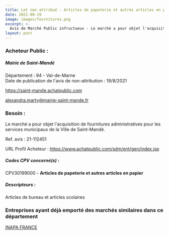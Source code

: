 ```yaml
---
title: Lot non attribué - Articles de papeterie et autres articles en papier
date: 2021-08-19
image: images/fournitures.png
excerpt: >-
  Avis de Marché Public infructueux - Le marché a pour objet l'acquisition de fournitures administratives pour les services municipaux de la Ville de Saint-Mandé.
layout: post
---
```


### Acheteur Public :
##### Mairie de Saint-Mandé
Département : 94 - Val-de-Marne<br/>
Date de publication de l'avis de non-attribution : 19/8/2021


https://saint-mande.achatpublic.com

alexandra.marty@mairie-saint-mande.fr


### Besoin :

Le marché a pour objet l'acquisition de fournitures administratives pour les services municipaux de la Ville de Saint-Mandé.

Ref. avis : 21-112451

URL Profil Acheteur : https://www.achatpublic.com/sdm/ent/gen/index.jsp

##### Codes CPV concerné(s) :
CPV30199000 - **Articles de papeterie et autres articles en papier** <br/>

##### Descripteurs :
Articles de bureau et articles scolaires <br/>

### Entreprises ayant déjà emporté des marchés similaires dans ce département
<a href="/entreprise-547/siren-330440983">INAPA FRANCE</a><br/><br/>
